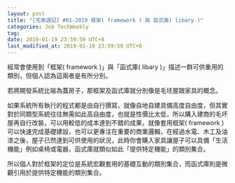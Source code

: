 ```yaml
---
layout: post
title: "[宅男週記] #01-2019 框架( framework ) 與 函式庫( libary )"
categories: Job TechWeekly
tag: 
date: 2019-01-19 23:59:59 UTC+8 
last_modified_at: 2019-01-19 23:59:59 UTC+8 
---
```

經常會使用到「框架( framework )」與「函式庫( libary )」描述一群可供重用的類別，但個人認為這兩者是有所分別。

若將開發系統比喻為蓋房子，那框架及函式庫就分別像是毛坯屋跟家具的概念。

如果系統所有執行的程式都是由自行撰寫，就像自地自建具備高度自由度，但其實對於同類型系統往往無需如此高自由度，也就是性價比太低，所以購入建商的毛坏屋再自行改裝，可以用較低的成本達到不錯的成果，就像套用框架( framework )可以快速完成基礎建設，也可以更專注在重要的商業邏輯，在經過水電、木工及油漆之後，屋子已然達到可供使用的狀況，此時你會購入家具讓屋子可以具備「生活機能」例如桌椅或電器，函式庫就類似如此「提供特定機能」的類別集合。

所以個人對於框架的定位是系統宏觀套用的基礎互動的類別集合，而函式庫則是微觀引用於提供特定機能的類別集合。
